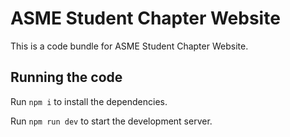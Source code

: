 
  # ASME Student Chapter Website

  This is a code bundle for ASME Student Chapter Website. 

  ## Running the code

  Run `npm i` to install the dependencies.

  Run `npm run dev` to start the development server.
  